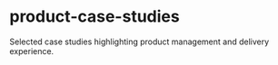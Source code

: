 # product-case-studies
Selected case studies highlighting product management and delivery experience.
